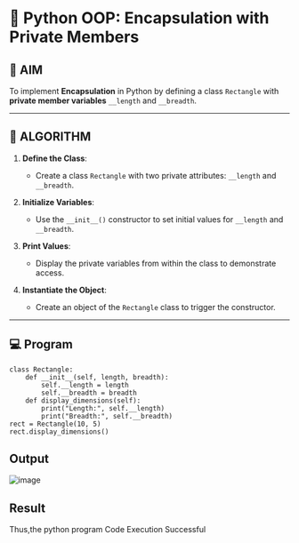 # 🐍 Python OOP: Encapsulation with Private Members

## 🎯 AIM

To implement **Encapsulation** in Python by defining a class `Rectangle` with **private member variables** `__length` and `__breadth`.

---

## 🧠 ALGORITHM

1. **Define the Class**:
   - Create a class `Rectangle` with two private attributes: `__length` and `__breadth`.

2. **Initialize Variables**:
   - Use the `__init__()` constructor to set initial values for `__length` and `__breadth`.

3. **Print Values**:
   - Display the private variables from within the class to demonstrate access.

4. **Instantiate the Object**:
   - Create an object of the `Rectangle` class to trigger the constructor.

---

## 💻 Program
```
class Rectangle:
    def __init__(self, length, breadth):
        self.__length = length      
        self.__breadth = breadth    
    def display_dimensions(self):
        print("Length:", self.__length)
        print("Breadth:", self.__breadth)
rect = Rectangle(10, 5)
rect.display_dimensions()
```
## Output
![image](https://github.com/user-attachments/assets/88dab913-a122-4578-8dbf-d6ad738dd578)


## Result
Thus,the python program Code Execution Successful
